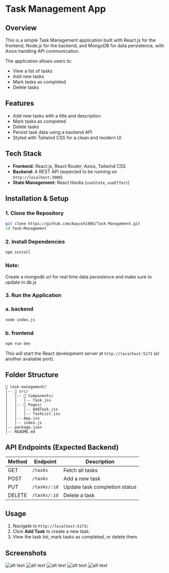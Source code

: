 # Task Management App

## Overview

This is a simple Task Management application built with React.js for the frontend, Node.js for the backend, and MongoDB for data persistence, with Axios handling API communication.

The application allows users to:

- View a list of tasks
- Add new tasks
- Mark tasks as completed
- Delete tasks

## Features

- Add new tasks with a title and description
- Mark tasks as completed
- Delete tasks
- Persist task data using a backend API
- Styled with Tailwind CSS for a clean and modern UI

## Tech Stack

- **Frontend:** React.js, React Router, Axios, Tailwind CSS
- **Backend:** A REST API (expected to be running on `http://localhost:3000`)
- **State Management:** React Hooks (`useState`, `useEffect`)

## Installation & Setup

### 1. Clone the Repository

```sh
git clone https://github.com/Aayush1805/Task-Management.git
cd Task-Management
```

### 2. Install Dependencies

```sh
npm install
```

### Note:
Create a mongodb url for real time data persistence and make sure to update in db.js


### 3. Run the Application

### a. backend
```sh
node index.js
```
### b. frontend
```sh
npm run dev
```

This will start the React development server at `http://localhost:5173` (or another available port).

## Folder Structure

```
📁 task-management/
│-- 📁 src/
│   │-- 📁 Components/
│   │   │-- Task.jsx
│   │-- 📁 Pages/
│   │   │-- AddTask.jsx
│   │   │-- TaskList.jsx
│   │-- App.jsx
│   │-- index.js
│-- package.json
│-- README.md
```

## API Endpoints (Expected Backend)

| Method | Endpoint     | Description                   |
| ------ | ------------ | ----------------------------- |
| GET    | `/tasks`     | Fetch all tasks               |
| POST   | `/tasks`     | Add a new task                |
| PUT    | `/tasks/:id` | Update task completion status |
| DELETE | `/tasks/:id` | Delete a task                 |

## Usage

1. Navigate to `http://localhost:5173/`
2. Click **Add Task** to create a new task.
3. View the task list, mark tasks as completed, or delete them.

## Screenshots


![alt text](AddTask.png)
![alt text](TaskList.png)
![alt text](UpdatedTaskList.png) 
![alt text](MarkedTaskList.png) 
![alt text](AfterDeletion.png)
